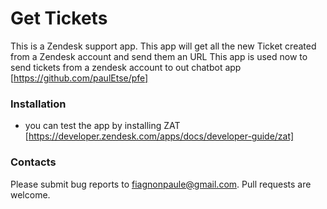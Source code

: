 # Get Tickets

This is a Zendesk support app. This app will get all the new Ticket created from a Zendesk account and send them an URL
This app is used now to send tickets from a zendesk account to out chatbot app [https://github.com/paulEtse/pfe]

### Installation

* you can test the app by installing ZAT [https://developer.zendesk.com/apps/docs/developer-guide/zat]


### Contacts
Please submit bug reports to [fiagnonpaule@gmail.com](). Pull requests are welcome.
